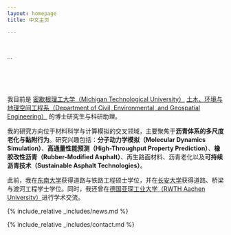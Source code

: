 ```yaml
---
layout: homepage
title: 中文主页

---
```


<h1 id="about-me"></h1>
...

<h2 style="margin: 80px 0px 10px;"></h2>

我目前是 [密歇根理工大学（Michigan Technological University）](https://www.mtu.edu/) [土木、环境与地理空间工程系（Department of Civil, Environmental, and Geospatial Engineering）](https://www.mtu.edu/cege/) 的博士研究生与科研助理。

我的研究方向位于材料科学与计算模拟的交叉领域，主要聚焦于**沥青体系的多尺度老化与黏附行为**。研究兴趣包括：**分子动力学模拟（Molecular Dynamics Simulation）**、**高通量性能预测（High-Throughput Property Prediction）**、**橡胶改性沥青（Rubber-Modified Asphalt）**、再生路面材料、沥青老化以及**可持续沥青技术（Sustainable Asphalt Technologies）**。

此前，我在[东南大学](https://www.seu.edu.cn/english/)获得道路与铁路工程硕士学位，并在[长安大学](https://en.chd.edu.cn/5753/list.htm)获得道路、桥梁与渡河工程学士学位。同时，我还曾在[德国亚琛工业大学（RWTH Aachen University）](https://www.rwth-aachen.de/cms/~a/root/?lidx=1)进行学术交流。

{% include_relative _includes/news.md %}

{% include_relative _includes/contact.md %}
